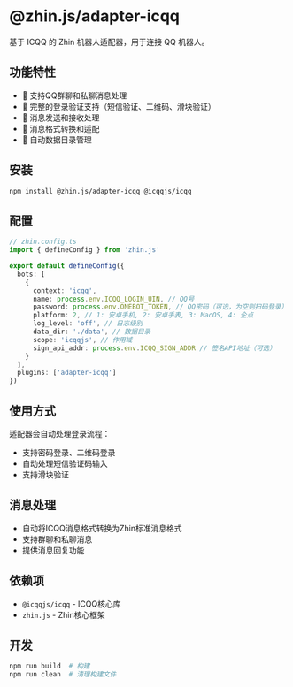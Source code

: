 # @zhin.js/adapter-icqq

基于 ICQQ 的 Zhin 机器人适配器，用于连接 QQ 机器人。

## 功能特性

- 🤖 支持QQ群聊和私聊消息处理
- 🔐 完整的登录验证支持（短信验证、二维码、滑块验证）
- 📨 消息发送和接收处理
- 🔄 消息格式转换和适配
- 📁 自动数据目录管理

## 安装

```bash
npm install @zhin.js/adapter-icqq @icqqjs/icqq
```

## 配置

```typescript
// zhin.config.ts
import { defineConfig } from 'zhin.js'

export default defineConfig({
  bots: [
    {
      context: 'icqq',
      name: process.env.ICQQ_LOGIN_UIN, // QQ号
      password: process.env.ONEBOT_TOKEN, // QQ密码（可选，为空则扫码登录）
      platform: 2, // 1: 安卓手机, 2: 安卓手表, 3: MacOS, 4: 企点
      log_level: 'off', // 日志级别
      data_dir: './data', // 数据目录
      scope: 'icqqjs', // 作用域
      sign_api_addr: process.env.ICQQ_SIGN_ADDR // 签名API地址（可选）
    }
  ],
  plugins: ['adapter-icqq']
})
```

## 使用方式

适配器会自动处理登录流程：
- 支持密码登录、二维码登录
- 自动处理短信验证码输入
- 支持滑块验证

## 消息处理

- 自动将ICQQ消息格式转换为Zhin标准消息格式
- 支持群聊和私聊消息
- 提供消息回复功能

## 依赖项

- `@icqqjs/icqq` - ICQQ核心库
- `zhin.js` - Zhin核心框架

## 开发

```bash
npm run build  # 构建
npm run clean  # 清理构建文件
```